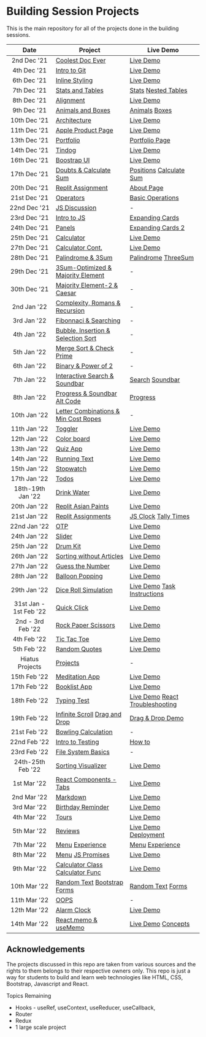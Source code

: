 # Building Session Projects

This is the main repository for all of the projects done in the building sessions.


|  Date  | Project                                                                                                                     | Live Demo                                                                         |
| :-: | --------------------------------------------------------------------------------------------------------------------------- | --------------------------------------------------------------------------------- |
| 2nd Dec '21  | [Coolest Doc Ever](https://github.com/duttrohan0302/accio-batch11/tree/master/dec2nd)                             | [Live Demo](https://duttrohan0302.github.io/accio-batch11/dec2nd)               |
| 4th Dec '21  | [Intro to Git](https://github.com/duttrohan0302/accio-batch11/tree/master/dec4th)                               | [Live Demo](https://duttrohan0302.github.io/accio-batch11/dec4th/hello.html)                |
| 6th Dec '21  | [Inline Styling](https://github.com/duttrohan0302/accio-batch11/tree/master/dec6th)                       | [Live Demo](https://duttrohan0302.github.io/accio-batch11/dec6th) |
| 7th Dec '21  | [Stats and Tables](https://github.com/duttrohan0302/accio-batch11/tree/master/dec7th)                          | [Stats](https://duttrohan0302.github.io/accio-batch11/dec7th/stats/) [Nested Tables](https://duttrohan0302.github.io/accio-batch11/dec7th/tables/)      |
| 8th Dec '21  | [Alignment](https://github.com/duttrohan0302/accio-batch11/tree/master/dec8th)                               | [Live Demo](https://duttrohan0302.github.io/accio-batch11/dec8th)                |
| 9th Dec '21  | [Animals and Boxes](https://github.com/duttrohan0302/accio-batch11/tree/master/dec9th)                           | [Animals](https://duttrohan0302.github.io/accio-batch11/dec9th/animals.html)  [Boxes](https://duttrohan0302.github.io/accio-batch11/dec9th/boxes.html)               |
|10th Dec '21  | [Architecture](https://github.com/duttrohan0302/accio-batch11/tree/master/dec10th_architecture)                   | [Live Demo](https://duttrohan0302.github.io/accio-batch11/dec10th_architecture/)                       |
|11th Dec '21  | [Apple Product Page](https://github.com/duttrohan0302/accio-batch11/tree/master/dec11th_apple_replit)                   | [Live Demo](https://duttrohan0302.github.io/accio-batch11/dec11th_apple_replit/)                       |
|13th Dec '21  | [Portfolio](https://github.com/duttrohan0302/accio-batch11/tree/master/dec13th_portfolio)                   | [Portfolio Page](https://duttrohan0302.github.io/accio-batch11/dec13th_portfolio/)                       |
|14th Dec '21  | [Tindog](https://github.com/duttrohan0302/accio-batch11/tree/master/dec14th_tindog)                   | [Live Demo](https://duttrohan0302.github.io/accio-batch11/dec14th_tindog/)                       |
|16th Dec '21  | [Boostrap UI](https://github.com/duttrohan0302/accio-batch11/tree/master/dec16th_bootstrap_UI)                   | [Live Demo](https://duttrohan0302.github.io/accio-batch11/dec16th_bootstrap_UI/)                       |
|17th Dec '21  | [Doubts & Calculate Sum](https://github.com/duttrohan0302/accio-batch11/tree/master/dec17th_doubts)                   | [Positions](https://duttrohan0302.github.io/accio-batch11/dec17th_doubts/index2.html) [Calculate Sum](https://duttrohan0302.github.io/accio-batch11/dec17th_doubts/)                       |
|20th Dec '21  | [Replit Assignment](https://github.com/duttrohan0302/accio-batch11/tree/master/dec20th_replit)                   | [About Page](https://duttrohan0302.github.io/accio-batch11/dec20th_replit/)                       |
|21st Dec '21  | [Operators](https://github.com/duttrohan0302/accio-batch11/tree/master/dec21st_operators)                   | [Basic Operations](https://duttrohan0302.github.io/accio-batch11/dec21st_operators/)                       |
|22nd Dec '21  | [JS Discussion](https://github.com/duttrohan0302/accio-batch11/tree/master/dec22nd_js_discussion)                   | -                   |
|23rd Dec '21  | [Intro to JS](https://github.com/duttrohan0302/accio-batch11/tree/master/dec23rd_js_terms)                   | [Expanding Cards](https://duttrohan0302.github.io/accio-batch11/dec23rd_js_terms/)                       |
|24th Dec '21  | [Panels](https://github.com/duttrohan0302/accio-batch11/tree/master/dec24th_panels)                   | [Expanding Cards 2](https://duttrohan0302.github.io/accio-batch11/dec24th_panels/)                       |
|25th Dec '21  | [Calculator](https://github.com/duttrohan0302/accio-batch11/tree/master/dec25th_calculator)                   | [Live Demo](https://duttrohan0302.github.io/accio-batch11/dec25th_calculator/)                       |
|27th Dec '21  | [Calculator Cont.](https://github.com/duttrohan0302/accio-batch11/tree/master/dec27th_calc_cont)                   | [Live Demo](https://duttrohan0302.github.io/accio-batch11/dec27th_calc_cont/)                       |
|28th Dec '21  | [Palindrome & 3Sum](https://github.com/duttrohan0302/accio-batch11/tree/master/dec28th)                   | [Palindrome](https://duttrohan0302.github.io/accio-batch11/dec28th/palindrome.html)  [ThreeSum](https://duttrohan0302.github.io/accio-batch11/dec28th/threeSum.html)                      |
|29th Dec '21  | [3Sum-Optimized & Majority Element](https://github.com/duttrohan0302/accio-batch11/tree/master/dec29th)                   | -                      |
|30th Dec '21  | [Majority Element-2 & Caesar](https://github.com/duttrohan0302/accio-batch11/tree/master/dec30th)                   | -                      |
|2nd Jan '22  | [Complexity, Romans & Recursion](https://github.com/duttrohan0302/accio-batch11/tree/master/jan2nd)                   | -                       |
|3rd Jan '22  | [Fibonnaci & Searching](https://github.com/duttrohan0302/accio-batch11/tree/master/jan3rd)                   | -                       |
|4th Jan '22  | [Bubble, Insertion & Selection Sort](https://github.com/duttrohan0302/accio-batch11/tree/master/jan4th)                   | -                       |
|5th Jan '22  | [Merge Sort & Check Prime](https://github.com/duttrohan0302/accio-batch11/tree/master/jan5th)                   | -                       |
|6th Jan '22  | [Binary & Power of 2](https://github.com/duttrohan0302/accio-batch11/tree/master/jan6th)                   | -                       |
|7th Jan '22  | [Interactive Search & Soundbar](https://github.com/duttrohan0302/accio-batch11/tree/master/jan7th)                   | [Search](https://duttrohan0302.github.io/accio-batch11/jan7th/interactive_search)    [Soundbar](https://duttrohan0302.github.io/accio-batch11/jan7th/soundbar)                   |
|8th Jan '22  | [Progress & Soundbar Alt Code](https://github.com/duttrohan0302/accio-batch11/tree/master/jan8th)                   | [Progress](https://duttrohan0302.github.io/accio-batch11/jan8th/progress)                       |
|10th Jan '22  | [Letter Combinations & Min Cost Ropes](https://github.com/duttrohan0302/accio-batch11/tree/master/jan10th)                   | -                      |
|11th Jan '22  | [Toggler](https://github.com/duttrohan0302/accio-batch11/tree/master/jan11th)                   | [Live Demo](https://duttrohan0302.github.io/accio-batch11/jan11th/toggler/)                       |
|12th Jan '22  | [Color board](https://github.com/duttrohan0302/accio-batch11/tree/master/jan12th)                   | [Live Demo](https://duttrohan0302.github.io/accio-batch11/jan12th/board/)                       |
|13th Jan '22  | [Quiz App](https://github.com/duttrohan0302/accio-batch11/tree/master/jan13th)                   | [Live Demo](https://duttrohan0302.github.io/accio-batch11/jan13th/quiz-app/)                       |
|14th Jan '22  | [Running Text](https://github.com/duttrohan0302/accio-batch11/tree/master/jan14th)                   | [Live Demo](https://duttrohan0302.github.io/accio-batch11/jan14th/running_text/)                       |
|15th Jan '22  | [Stopwatch](https://github.com/duttrohan0302/accio-batch11/tree/master/jan15th)                   | [Live Demo](https://duttrohan0302.github.io/accio-batch11/jan15th/stopwatch/)                       |
|17th Jan '22  | [Todos](https://github.com/duttrohan0302/accio-batch11/tree/master/jan17th)                   | [Live Demo](https://duttrohan0302.github.io/accio-batch11/jan17th/todo-list/)                       |
|18th-19th Jan '22  | [Drink Water](https://github.com/duttrohan0302/accio-batch11/tree/master/jan18th_19th)                   | [Live Demo](https://duttrohan0302.github.io/accio-batch11/jan18th_19th/drink-water/)                       |
|20th Jan '22  | [Replit Asian Paints](https://github.com/duttrohan0302/accio-batch11/tree/master/jan20th)                   | [Live Demo](https://duttrohan0302.github.io/accio-batch11/jan20th/)                       |
|21st Jan '22  | [Replit Assignments](https://github.com/duttrohan0302/accio-batch11/tree/master/jan21st)                   | [JS Clock](https://duttrohan0302.github.io/accio-batch11/jan21st/jsClock/)   [Tally Times](https://duttrohan0302.github.io/accio-batch11/jan21st/tallyStringTimes)                    |
|22nd Jan '22  | [OTP](https://github.com/duttrohan0302/accio-batch11/tree/master/jan22nd)                   | [Live Demo](https://duttrohan0302.github.io/accio-batch11/jan22nd/verifyAccount)                       |
|24th Jan '22  | [Slider](https://github.com/duttrohan0302/accio-batch11/tree/master/jan24th)                   | [Live Demo](https://duttrohan0302.github.io/accio-batch11/jan24th/slider)                       |
|25th Jan '22  | [Drum Kit](https://github.com/duttrohan0302/accio-batch11/tree/master/jan25th)                   | [Live Demo](https://duttrohan0302.github.io/accio-batch11/jan25th/)                       |
|26th Jan '22  | [Sorting without Articles](https://github.com/duttrohan0302/accio-batch11/tree/master/jan26th)                   | [Live Demo](https://duttrohan0302.github.io/accio-batch11/jan26th/)                       |
|27th Jan '22  | [Guess the Number](https://github.com/duttrohan0302/accio-batch11/tree/master/jan27th)                   | [Live Demo](https://duttrohan0302.github.io/accio-batch11/jan27th/)                       |
|28th Jan '22  | [Balloon Popping](https://github.com/duttrohan0302/accio-batch11/tree/master/jan28th)                   | [Live Demo](https://duttrohan0302.github.io/accio-batch11/jan28th/)                       |
|29th Jan '22  | [Dice Roll Simulation](https://github.com/duttrohan0302/accio-batch11/tree/master/jan29th)                   | [Live Demo](https://duttrohan0302.github.io/accio-batch11/jan29th/)     [Task Instructions](https://duttrohan0302.github.io/accio-batch11/jan29th/task.html)                      |
|31st Jan - 1st Feb '22  | [Quick Click](https://github.com/duttrohan0302/accio-batch11/tree/master/jan31st_feb1st)                   | [Live Demo](https://duttrohan0302.github.io/accio-batch11/jan31st_feb1st/)                       |
|2nd - 3rd Feb '22  | [Rock Paper Scissors](https://github.com/duttrohan0302/accio-batch11/tree/master/feb2nd_3rd)                   | [Live Demo](https://duttrohan0302.github.io/accio-batch11/feb2nd_3rd/)                       |
|4th Feb '22  | [Tic Tac Toe](https://github.com/duttrohan0302/accio-batch11/tree/master/feb4th)                   | [Live Demo](https://duttrohan0302.github.io/accio-batch11/feb4th/)                       |
|5th Feb '22  | [Random Quotes](https://github.com/duttrohan0302/accio-batch11/tree/master/feb5th)                   | [Live Demo](https://duttrohan0302.github.io/accio-batch11/feb5th/)                       |
|Hiatus Projects | [Projects](https://github.com/duttrohan0302/accio-batch11/tree/master/hiatus/links.md)|-|
|15th Feb '22 | [Meditation App](https://github.com/duttrohan0302/accio-batch11/tree/master/feb15th/) |[Live Demo](https://duttrohan0302.github.io/accio-batch11/feb15th/meditation/)|
|17th Feb '22 | [Booklist App](https://github.com/duttrohan0302/accio-batch11/tree/master/feb17th/) |[Live Demo](https://duttrohan0302.github.io/accio-batch11/feb17th/booklist/)|
|18th Feb '22 | [Typing Test](https://github.com/duttrohan0302/accio-batch11/tree/master/feb18th/) |[Live Demo](https://duttrohan0302.github.io/accio-batch11/feb18th/speed_typing/) [React Troubleshooting](https://github.com/duttrohan0302/accio-batch11/tree/master/feb18th/startingWithReact.md)|
|19th Feb '22 | [Infinite Scroll](https://github.com/duttrohan0302/accio-batch11/tree/master/feb19th/infinite_scroll) [Drag and Drop](https://github.com/duttrohan0302/accio-batch11/tree/master/feb19th/drag_drop) |[Drag & Drop Demo](https://duttrohan0302.github.io/accio-batch11/feb19th/drag_drop/) |
|21st Feb '22 | [Bowling Calculation](https://github.com/duttrohan0302/accio-batch11/tree/master/feb21st) |-|
|22nd Feb '22 | [Intro to Testing](https://github.com/duttrohan0302/accio-batch11/tree/master/feb22nd) |[How to](https://github.com/duttrohan0302/accio-batch11/tree/master/feb22nd/howTo.md)|
|23rd Feb '22 | [File System Basics](https://github.com/duttrohan0302/accio-batch11/tree/master/feb23rd) |-|
|24th-25th Feb '22 | [Sorting Visualizer](https://github.com/duttrohan0302/accio-batch11/tree/master/feb24th_25th) |[Live Demo](https://duttrohan0302.github.io/accio-batch11/feb24th_25th/)|
|1st Mar '22 | [React Components - Tabs](https://github.com/duttrohan0302/accio-batch11/tree/master/mar1st) |[Live Demo](https://tabs-acciojob-b11-react.netlify.app)|
|2nd Mar '22 | [Markdown](https://github.com/duttrohan0302/accio-batch11/tree/master/mar2nd/) |[Live Demo](https://markdown-acciojob-b11-react.netlify.app)|
|3rd Mar '22 | [Birthday Reminder](https://github.com/duttrohan0302/accio-batch11/tree/master/mar3rd/) |[Live Demo](https://birthdays-acciojob-b11-react.netlify.app)|
|4th Mar '22 | [Tours](https://github.com/duttrohan0302/accio-batch11/tree/master/mar4th/) |[Live Demo](https://tours-acciojob-b11-react.netlify.app)|
|5th Mar '22 | [Reviews](https://github.com/duttrohan0302/accio-batch11/tree/master/mar5th/) |[Live Demo](https://reviews-acciojob-b11-react.netlify.app) [Deployment](https://github.com/duttrohan0302/accio-batch11/blob/master/mar5th/deployment.md)|
|7th Mar '22 | [Menu](https://github.com/duttrohan0302/accio-batch11/tree/master/mar7th/menu/) [Experience](https://github.com/duttrohan0302/accio-batch11/tree/master/mar7th/experience/) |[Menu](https://menu-acciojob-b11-react.netlify.app) [Experience](https://experience-acciojob-b11-react.netlify.app)|
|8th Mar '22 | [Menu](https://github.com/duttrohan0302/accio-batch11/tree/master/mar8th/slider/) [JS Promises](https://github.com/duttrohan0302/accio-batch11/tree/master/mar8th/promises.js/) |[Live Demo](https://slider-acciojob-b11-react.netlify.app)|
|9th Mar '22 | [Calculator Class](https://github.com/duttrohan0302/accio-batch11/tree/master/mar9th/calculator/) [Calculator Func](https://github.com/duttrohan0302/accio-batch11/tree/master/mar9th/calculator-func/) |[Live Demo](https://calculator-acciojob-b11-react.netlify.app)|
|10th Mar '22 | [Random Text](https://github.com/duttrohan0302/accio-batch11/tree/master/mar10th/randomText/) [Bootstrap Forms](https://github.com/duttrohan0302/accio-batch11/tree/master/mar10th/bootstrap/) |[Random Text](https://randomText-acciojob-b11-react.netlify.app) [Forms](https://forms-acciojob-b11-react.netlify.app)|
|11th Mar '22 | [OOPS](https://github.com/duttrohan0302/accio-batch11/tree/master/mar11th/oops.md) |-|
|12th Mar '22 | [Alarm Clock](https://github.com/duttrohan0302/accio-batch11/tree/master/mar12th/)|[Live Demo](https://duttrohan0302.github.io/accio-batch11/mar12th/)|
|14th Mar '22 | [React.memo & useMemo](https://github.com/duttrohan0302/accio-batch11/tree/master/mar14th/)|[Live Demo](https://memo-acciojob-b11-react.netlify.app) [Concepts](https://duttrohan0302.github.io/accio-batch11/mar14th/Concepts.md)|



## Acknowledgements

The projects discussed in this repo are taken from various sources and the rights to them belongs to their respective owners only. This repo is just a way for students to build and learn web technologies like HTML, CSS, Bootstrap, Javascript and React.

Topics Remaining
- Hooks - useRef, useContext, useReducer, useCallback, 
- Router
- Redux
- 1 large scale project

